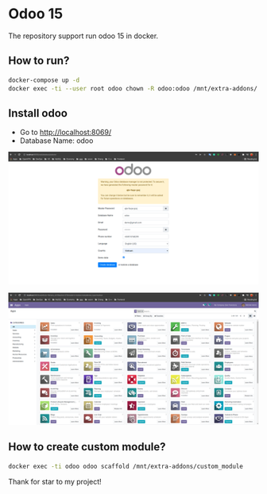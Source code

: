 # Odoo 15

The repository support run odoo 15 in docker.

## How to run?

```bash
docker-compose up -d
docker exec -ti --user root odoo chown -R odoo:odoo /mnt/extra-addons/ /var/lib/odoo/

```

## Install odoo

* Go to [http://localhost:8069/](http://localhost:8069/)
* Database Name: odoo

![odoo 15](./data/img/step1.png)

![odoo 15](./data/img/step2.png)

## How to create custom module?

```bash
docker exec -ti odoo odoo scaffold /mnt/extra-addons/custom_module
```

Thank for star to my project!